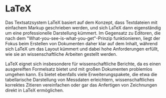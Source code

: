 # LaTeX

Das Textsatzsystem LaTeX basiert auf dem Konzept, dass Textdateien mit einfachem Markup geschrieben werden, und sich LaTeX dann eigenständig um eine professionelle Darstellung kümmert. Im Gegensatz zu Editoren, die nach dem "What-you-see-is-what-you-get"-Prinzip funktionieren, liegt der Fokus beim Erstellen von Dokumenten daher klar auf dem Inhalt, während sich LaTeX um das Layout kümmert und dabei hohe Anforderungen erfüllt, wie sie an wissenschaftliche Arbeiten gestellt werden.

LaTeX eignet sich insbesondere für wissenschaftliche Berichte, da es einen ausgereiften Formelsatz bietet und mit großen Dokumenten problemlos umgehen kann. Es bietet ebenfalls viele Erweiterungspakete, die etwa die tabellarische Darstellung von Messdaten erleichtern, wissenschaftliches korrektes Zitieren vereinfachen oder gar das Anfertigen von Zeichnungen direkt in LaTeX ermöglichen.
